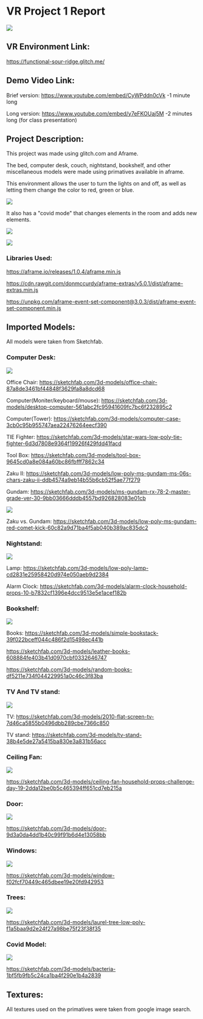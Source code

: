 # VR Project 1 Report

![](https://github.com/DillonS91/Project-1/blob/master/screencap%20and%20gifs/quick_look.gif)

## VR Environment Link: 

https://functional-sour-ridge.glitch.me/

## Demo Video Link:

Brief version: https://www.youtube.com/embed/CyWPddn0cVk
-1 minute long

Long version: https://www.youtube.com/embed/y7eFKOUaj5M
-2 minutes long (for class presentation)

## Project Description:

This project was made using glitch.com and Aframe.

The bed, computer desk, couch, nightstand, bookshelf, and other miscellaneous models were made using primatives available in aframe.

This environment allows the user to turn the lights on and off, as well as letting them change the color to red, green or blue.

![](https://github.com/DillonS91/Project-1/blob/master/screencap%20and%20gifs/light_demo.gif)

It also has a "covid mode" that changes elements in the room and adds new elements.

![](https://github.com/DillonS91/Project-1/blob/master/screencap%20and%20gifs/covid_demo1.gif)

![](https://github.com/DillonS91/Project-1/blob/master/screencap%20and%20gifs/covid_demo2.gif)

### Libraries Used:
https://aframe.io/releases/1.0.4/aframe.min.js

https://cdn.rawgit.com/donmccurdy/aframe-extras/v5.0.1/dist/aframe-extras.min.js

https://unpkg.com/aframe-event-set-component@3.0.3/dist/aframe-event-set-component.min.js


## Imported Models:

All models were taken from Sketchfab.

### Computer Desk:
![](https://github.com/DillonS91/Project-1/blob/master/screencap%20and%20gifs/Computer__desk.JPG)

Office Chair:
https://sketchfab.com/3d-models/office-chair-87a8de3461bf44848f3629fa8a8dcd68

Computer(Moniter/keyboard/mouse):
https://sketchfab.com/3d-models/desktop-computer-561abc2fc95941609fc7bc6f232895c2

Computer(Tower):
https://sketchfab.com/3d-models/computer-case-3cb0c95b955747aea22476264eecf390

TIE Fighter:
https://sketchfab.com/3d-models/star-wars-low-poly-tie-fighter-6d3d7808e9364f19926f429fdd41facd

Tool Box:
https://sketchfab.com/3d-models/tool-box-9645cd0a8e084a60bc86fbfff7862c34

Zaku II:
https://sketchfab.com/3d-models/low-poly-ms-gundam-ms-06s-chars-zaku-ii-ddb4574a9eb14b55b6cb52f5ae77f279

Gundam:
https://sketchfab.com/3d-models/ms-gundam-rx-78-2-master-grade-ver-30-9bb03666dddb4557bd926828083e01cb

![](https://github.com/DillonS91/Project-1/blob/master/screencap%20and%20gifs/zvg.JPG)

Zaku vs. Gundam:
https://sketchfab.com/3d-models/low-poly-ms-gundam-red-comet-kick-60c82a9d71ba4f5ab040b389ac835dc2

### Nightstand:
![](https://github.com/DillonS91/Project-1/blob/master/screencap%20and%20gifs/lamp_clock.JPG)

Lamp:
https://sketchfab.com/3d-models/low-poly-lamp-cd2831e25958420d974e050aeb9d2384

Alarm Clock:
https://sketchfab.com/3d-models/alarm-clock-household-props-10-b7832cf1396e4dcc9513e5e1acef182b

### Bookshelf:
![](https://github.com/DillonS91/Project-1/blob/master/screencap%20and%20gifs/books.JPG)

Books:
https://sketchfab.com/3d-models/simple-bookstack-39f022bceff044c486f2d15498ec441b

https://sketchfab.com/3d-models/leather-books-608884fe403b41d0970cbf0332646747

https://sketchfab.com/3d-models/random-books-df5211e734f044229951a0c46c3f83ba

### TV And TV stand:
![](https://github.com/DillonS91/Project-1/blob/master/screencap%20and%20gifs/TV_TVstand.JPG)

TV:
https://sketchfab.com/3d-models/2010-flat-screen-tv-7d46ca5855b0496dbb289cbe7366c850

TV stand:
https://sketchfab.com/3d-models/tv-stand-38b4e5de27a5415ba830e3a831b56acc

### Ceiling Fan:
![](https://github.com/DillonS91/Project-1/blob/master/screencap%20and%20gifs/Ceiling_fan.JPG)

https://sketchfab.com/3d-models/ceiling-fan-household-props-challenge-day-19-2dda12be0b5c465394ff651cd7eb215a

### Door:
![](https://github.com/DillonS91/Project-1/blob/master/screencap%20and%20gifs/door.JPG)

https://sketchfab.com/3d-models/door-9d3a0da4dd1b40c99f91b6d4e13058bb

### Windows:
![](https://github.com/DillonS91/Project-1/blob/master/screencap%20and%20gifs/window.JPG)

https://sketchfab.com/3d-models/window-f02fcf70449c465dbee19e20fd942953

### Trees:
![](https://github.com/DillonS91/Project-1/blob/master/screencap%20and%20gifs/tree.JPG)

https://sketchfab.com/3d-models/laurel-tree-low-poly-f1a5baa9d2e24f27a98be75f23f38f35

### Covid Model:
![](https://github.com/DillonS91/Project-1/blob/master/screencap%20and%20gifs/Covid.JPG)

https://sketchfab.com/3d-models/bacteria-1bf5fb9fb5c24ca1ba4f290e1b4a2839

## Textures:

All textures used on the primatives were taken from google image search.
